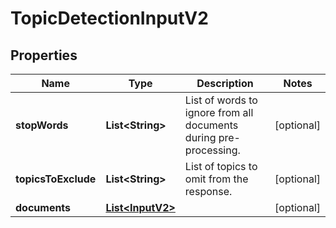 
# TopicDetectionInputV2

## Properties
Name | Type | Description | Notes
------------ | ------------- | ------------- | -------------
**stopWords** | **List&lt;String&gt;** | List of words to ignore from all documents during pre-processing. |  [optional]
**topicsToExclude** | **List&lt;String&gt;** | List of topics to omit from the response. |  [optional]
**documents** | [**List&lt;InputV2&gt;**](InputV2.md) |  |  [optional]



